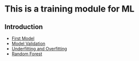 # This is a training module for ML

## Introduction
* [First Model](./Intro/firstmodel.ipynb)
* [Model Validation](./Intro/modelvalidation.ipynb)
* [Underfitting and Overfitting](./Intro/underfittingoverfitting.ipynb)
* [Random Forest](./Intro/randomforest.ipynb)

